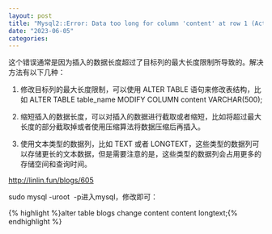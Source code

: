 ```yaml
---
layout: post
title: "Mysql2::Error: Data too long for column 'content' at row 1 (ActiveRecord::ValueTooLong) "
date: "2023-06-05"
categories: 
---
```

<p>这个错误通常是因为插入的数据长度超过了目标列的最大长度限制所导致的。解决方法有以下几种：</p>

<ol>
	<li>
	<p>修改目标列的最大长度限制，可以使用 ALTER TABLE 语句来修改表结构，比如 ALTER TABLE table_name MODIFY COLUMN content VARCHAR(500);</p>
	</li>
	<li>
	<p>缩短插入的数据长度，可以对插入的数据进行截取或者缩短，比如将超过最大长度的部分截取掉或者使用压缩算法将数据压缩后再插入。</p>
	</li>
	<li>
	<p>使用文本类型的数据列，比如 TEXT 或者 LONGTEXT，这些类型的数据列可以存储更长的文本数据，但是需要注意的是，这些类型的数据列会占用更多的存储空间和查询时间。</p>
	</li>
</ol>

<p><a href="http://linlin.fun/blogs/605">http://linlin.fun/blogs/605</a></p>

<p>sudo mysql -uroot&nbsp; -p进入mysql，修改即可：</p>

<p>{% highlight %}alter table blogs change content content longtext;{% endhighlight %}</p>

<p>&nbsp;</p>

